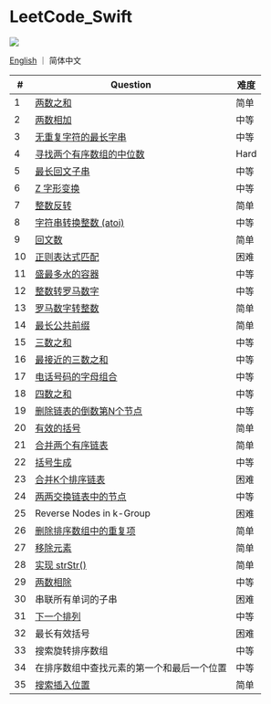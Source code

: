# LeetCode_Swift

![](https://img.shields.io/badge/language-swift-green.svg)

[English](README.md) ｜ 简体中文

| #    | Question                                                     | 难度 |
| ---- | ------------------------------------------------------------ | ---- |
| 1    | [两数之和](Easy/0001.two-sum/README-zh_CN.md)                 | 简单 |
| 2    | [两数相加](Medium/0002.add-two-numbers/README-zh_CN.md)      | 中等 |
| 3    | [无重复字符的最长字串](Medium/0003.longest-substring-without-repeating-characters/README-zh_CN.md) | 中等 |
| 4    | [寻找两个有序数组的中位数](Hard/0004.median-of-two-sorted-arrays/README-zh_CN.md) | Hard |
| 5    | [最长回文子串](Medium/0005.longest-palindromic-substring/README-zh_CN.md) | 中等 |
| 6    | [Z 字形变换](Medium/0006.zigzag-conversion/README-zh_CN.md)  | 中等 |
| 7    | [整数反转](Easy/0007.reverse-integer/README-zh_CN.md)        | 简单 |
| 8    | [字符串转换整数 (atoi)](Medium/0008.string-to-integer/README-zh_CN.md) | 中等 |
| 9    | [回文数](Easy/0009.palindrome-number/README-zh_CN.md)        | 简单 |
| 10   | [正则表达式匹配](Hard/0010.regular-expression-matching/README-zh_CN.md) | 困难 |
| 11   | [盛最多水的容器](Medium/0011.container-with-most-water/README-zh_CN.md) | 中等 |
| 12   | [整数转罗马数字](Medium/0012.integer-to-roman/README-zh_CN.md) | 中等 |
| 13   | [罗马数字转整数](Easy/0013.roman-to-integer/README-zh_CN.md)   | 简单 |
| 14   | [最长公共前缀](Easy/0014.longest-common-prefix/README-zh_CN.md) | 简单 |
| 15   | [三数之和](Medium/0015.3sum/README-zh_CN.md)                 | 中等 |
| 16   | [最接近的三数之和](Medium/0016.3sum-closest/README-zh_CN.md) | 中等 |
| 17   | [电话号码的字母组合](Medium/0017.letter-combinations-of-a-phone-number/README-zh_CN.md) | 中等 |
| 18   | [四数之和](Medium/0018.4sum/README-zh_CN.md)                 | 中等 |
| 19   | [删除链表的倒数第N个节点](Medium/0019.remove-nth-node-from-end-of-list/README-zh_CN.md) | 中等 |
| 20   | [有效的括号](Easy/0020.valid-parentheses/README-zh_CN.md)    | 简单 |
| 21   | [合并两个有序链表](Easy/0021.merge-two-sorted-lists/README-zh_CN.md) | 简单 |
| 22   | [括号生成](Medium/0022.generate-parentheses/README-zh_CN.md) | 中等 |
| 23   | [合并K个排序链表](Hard/0023.merge-k-sorted-lists/README-zh_CN.md) | 困难 |
| 24   | [两两交换链表中的节点](Medium/0024.swap-nodes-in-pairs/README-zh_CN.md) | 中等 |
| 25   | Reverse Nodes in k-Group                                     | 困难 |
| 26   | [删除排序数组中的重复项](Easy/0026.remove-duplicates-from-sorted-array/README-zh_CN.md) | 简单 |
| 27   | [移除元素](Easy/0027.remove-element/README-zh_CN.md)         | 简单 |
| 28   | [实现 strStr()](Easy/0028.implement-str-str/README-zh_CN.md) | 简单 |
| 29   | [两数相除](Medium/0029.divide-two-integers/README-zh_CN.md)  | 中等 |
| 30   | 串联所有单词的子串                                           | 困难 |
| 31   | [下一个排列](Medium/0031.next-permutation)                  | 中等 |
| 32   | 最长有效括号                                  | 困难 |
| 33   | 搜索旋转排序数组                                             | 中等 |
| 34   | 在排序数组中查找元素的第一个和最后一个位置      | 中等 |
| 35   | [搜索插入位置](Easy/0035.search-insert-position/README-zh_CN.md) | 简单 |
